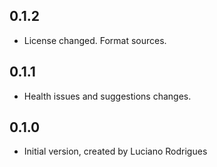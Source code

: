 ## 0.1.2

- License changed. Format sources.

## 0.1.1

- Health issues and suggestions changes.

## 0.1.0

- Initial version, created by Luciano Rodrigues
